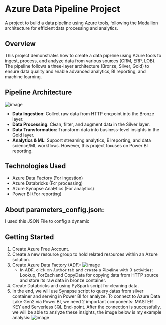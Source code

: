 # Azure Data Pipeline Project

A project to build a data pipeline using Azure tools, following the Medallion architecture for efficient data processing and analytics.

## Overview
This project demonstrates how to create a data pipeline using Azure tools to ingest, process, and analyze data from various sources (CRM, ERP, LOB). The pipeline follows a three-layer architecture (Bronze, Silver, Gold) to ensure data quality and enable advanced analytics, BI reporting, and machine learning.

## Pipeline Architecture
![image](https://github.com/user-attachments/assets/9da2ac3f-1999-4ad0-af0e-86920af59bb0)
- **Data Ingestion**: Collect raw data from HTTP endpoint into the Bronze layer.
- **Data Processing**: Clean, filter, and augment data in the Silver layer.
- **Data Transformation**: Transform data into business-level insights in the Gold layer.
- **Analytics & ML**: Support streaming analytics, BI reporting, and data science/ML workflows. However, this project focuses on Power BI reporting.

## Technologies Used
- Azure Data Factory (For ingestion)
- Azure Databricks (For processing)
- Azure Synapse Analytics (For analytics)
- Power BI (For reporting)

## About parameters_config.json:
I used this JSON File to config a dynamic 

## Getting Started
1. Create Azure Free Account.
2. Create a new resource group to hold related resources within an Azure solution.
3. Create Azure Data Factory (ADF):
   ![image](https://github.com/user-attachments/assets/65c1909b-21eb-4934-b5f0-7d322bced27f)
   - In ADF, click on Author tab and create a Pipeline with 3 activities: Lookup, ForEach and CopyData for copying data from HTTP source and store its raw data in bronze container.
4. Create Databricks and using PySpark script for cleaning data.
5. In the end, we will use Synapse script to query datas from silver container and serving in Power BI for analyze. To connect to Azure Data Lake Gen2 via Power BI, we need 2 important components: MASTER KEY and Serverless SQL End-point. After the connection is successfully, we will be able to analyze these insights, the image below is my example analysis:
   ![image](https://github.com/user-attachments/assets/9f8362df-1b03-41d9-acfe-2135b2fd37fb)




